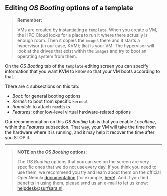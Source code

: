 ## Editing _OS Booting_ options of a template

>**Remember:**
>
>VMs are created by instantiating a `template`. When you create a VM, the HPC Cloud looks for a place to run it where there actually is enough room. Then it copies the `image`s there and it starts a hypervisor (in our case, KVM); that is your VM. The hypervisor will look at the drives that exist within the `image`s and try to boot an operating system from them.

On the _OS Booting_ tab of the `template`-editing screen you can specify information that you want KVM to know so that your VM boots according to that.

There are 4 subsections on this tab:
* _Boot_: for general booting options
* _Kernel_: to boot from specific `kernel`s
* _Ramdisk_: to attach `ramdisk`s
* _Features_: other low-level virtual hardware-related options

Our recommendation on this _OS Booting_ tab is that you enable _Localtime_, within the _Features_ subsection. That way, your VM will take the time from the hardware where it is running, and it may help it recover the time after you STOP it.

---

>**NOTE on the _OS Booting_ options**:
>
>The _OS Booting_ options that you can see on the screen are very specific ones that we do not use  every day. If you think you need to use them, we recommend you try and learn about them on the official OpenNebula [documentation](http://docs.opennebula.org/) (for example, [here](http://docs.opennebula.org/4.12/user/virtual_resource_management/vm_guide.html)). And if you find benefits in using them, please send us an e-mail to let us know: helpdesk@surfsara.nl.